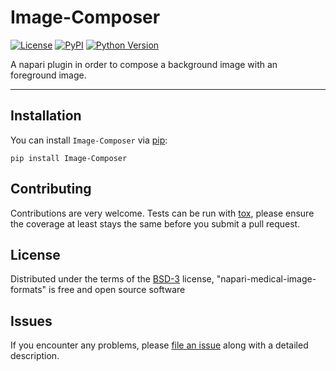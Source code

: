 # Image-Composer

[![License](https://img.shields.io/pypi/l/Image-Composer.svg?color=green)](https://github.com/MBPhys/Image-Composer/raw/master/LICENSE)
[![PyPI](https://img.shields.io/pypi/v/Image-Composer.svg?color=green)](https://pypi.org/projectImage-Composer)
[![Python Version](https://img.shields.io/pypi/pyversions/Image-Composer.svg?color=green)](https://python.org)


A napari plugin  in order to compose a background image with an foreground image.

----------------------------------

## Installation

You can install `Image-Composer` via [pip]:

    pip install Image-Composer

## Contributing

Contributions are very welcome. Tests can be run with [tox], please ensure
the coverage at least stays the same before you submit a pull request.

## License

Distributed under the terms of the [BSD-3] license,
"napari-medical-image-formats" is free and open source software

## Issues

If you encounter any problems, please [file an issue] along with a detailed description.

[napari]: https://github.com/napari/napari
[Cookiecutter]: https://github.com/audreyr/cookiecutter
[@napari]: https://github.com/napari
[MIT]: http://opensource.org/licenses/MIT
[BSD-3]: http://opensource.org/licenses/BSD-3-Clause
[GNU GPL v3.0]: http://www.gnu.org/licenses/gpl-3.0.txt
[GNU LGPL v3.0]: http://www.gnu.org/licenses/lgpl-3.0.txt
[Apache Software License 2.0]: http://www.apache.org/licenses/LICENSE-2.0
[Mozilla Public License 2.0]: https://www.mozilla.org/media/MPL/2.0/index.txt
[cookiecutter-napari-plugin]: https://github.com/napari/cookiecutter-napari-plugin
[file an issue]: https://github.com/MBPhys/napari-medical-image-formats/issues
[napari]: https://github.com/napari/napari
[tox]: https://tox.readthedocs.io/en/latest/
[pip]: https://pypi.org/project/pip/
[PyPI]: https://pypi.org/
